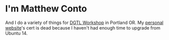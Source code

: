 # I'm Matthew Conto

And I do a variety of things for [DGTL Workshop](https://www.dgtlworkshop.com/) in Portland OR. My [personal website](https://matthewconto.com)'s cert is dead because I haven't had enough time to upgrade from Ubuntu 14.
